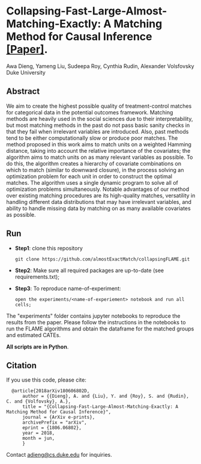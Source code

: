 # Collapsing-Fast-Large-Almost-Matching-Exactly: A Matching Method for Causal Inference [[Paper]](https://arxiv.org/abs/1806.06802). 
Awa Dieng, Yameng Liu, Sudeepa Roy, Cynthia Rudin, Alexander Volsfovsky <br>
Duke University

## Abstract
We aim to create the highest possible quality of treatment-control matches for categorical data in the potential outcomes framework. Matching methods are heavily used in the social sciences due to their interpretability, but most matching methods in the past do not pass basic sanity checks in that they fail when irrelevant variables are introduced. Also, past methods tend to be either computationally slow or produce poor matches. The method proposed in this work aims to match units on a weighted Hamming distance, taking into account the relative importance of the covariates; the algorithm aims to match units on as many relevant variables as possible. To do this, the algorithm creates a hierarchy of covariate combinations on which to match (similar to downward closure), in the process solving an optimization problem for each unit in order to construct the optimal matches. The algorithm uses a single dynamic program to solve all of optimization problems simultaneously. Notable advantages of our method over existing matching procedures are its high-quality matches, versatility in handling different data distributions that may have irrelevant variables, and ability to handle missing data by matching on as many available covariates as possible.

## Run
* **Step1**: clone this repository

      git clone https://github.com/almostExactMatch/collapsingFLAME.git
      
* **Step2**: Make sure all required packages are up-to-date (see requirements.txt);

* **Step3**: To reproduce name-of-experiment: 
 
      open the experiments/<name-of-experiement> notebook and run all cells;
      
The "experiments" folder contains jupyter notebooks to reproduce the results from the paper.
Please follow the instructions in the notebooks to run the FLAME algorithms and obtain the dataframe for the matched groups and estimated CATEs.

**All scripts are in Python**.

## Citation
If you use this code, please cite:

      @article{2018arXiv180606802D,
          author = {{Dieng}, A. and {Liu}, Y. and {Roy}, S. and {Rudin}, C. and {Volfovsky}, A.},
          title = "{Collapsing-Fast-Large-Almost-Matching-Exactly: A Matching Method for Causal Inference}",
          journal = {ArXiv e-prints},
          archivePrefix = "arXiv",
          eprint = {1806.06802},
          year = 2018,
          month = jun,
          }

Contact adieng@cs.duke.edu for inquiries.
